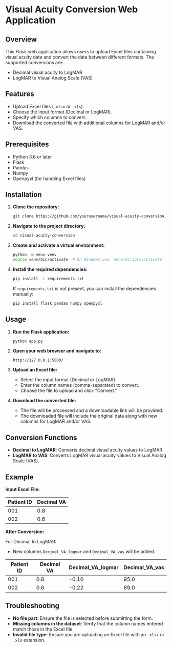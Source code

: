 # Visual Acuity Conversion Web Application

## Overview

This Flask web application allows users to upload Excel files containing visual acuity data and convert the data between different formats. The supported conversions are:
- Decimal visual acuity to LogMAR
- LogMAR to Visual Analog Scale (VAS)

## Features

- Upload Excel files (`.xlsx` or `.xls`).
- Choose the input format (Decimal or LogMAR).
- Specify which columns to convert.
- Download the converted file with additional columns for LogMAR and/or VAS.

## Prerequisites

- Python 3.6 or later
- Flask
- Pandas
- Numpy
- Openpyxl (for handling Excel files)

## Installation

1. **Clone the repository:**

   ```bash
   git clone https://github.com/yourusername/visual-acuity-conversion.git
   ```

2. **Navigate to the project directory:**

   ```bash
   cd visual-acuity-conversion
   ```

3. **Create and activate a virtual environment:**

   ```bash
   python -m venv venv
   source venv/bin/activate  # On Windows use `venv\Scripts\activate`
   ```

4. **Install the required dependencies:**

   ```bash
   pip install -r requirements.txt
   ```

   If `requirements.txt` is not present, you can install the dependencies manually:

   ```bash
   pip install flask pandas numpy openpyxl
   ```

## Usage

1. **Run the Flask application:**

   ```bash
   python app.py
   ```

2. **Open your web browser and navigate to:**

   ```
   http://127.0.0.1:5000/
   ```

3. **Upload an Excel file:**

   - Select the input format (Decimal or LogMAR).
   - Enter the column names (comma-separated) to convert.
   - Choose the file to upload and click "Convert."

4. **Download the converted file:**

   - The file will be processed and a downloadable link will be provided.
   - The downloaded file will include the original data along with new columns for LogMAR and/or VAS.

## Conversion Functions

- **Decimal to LogMAR**: Converts decimal visual acuity values to LogMAR.
- **LogMAR to VAS**: Converts LogMAR visual acuity values to Visual Analog Scale (VAS).

## Example

**Input Excel File:**

| Patient ID | Decimal VA |
|------------|------------|
| 001        | 0.8        |
| 002        | 0.6        |

**After Conversion:**

For Decimal to LogMAR:
- New columns `Decimal_VA_logmar` and `Decimal_VA_vas` will be added.

| Patient ID | Decimal VA | Decimal_VA_logmar | Decimal_VA_vas |
|------------|------------|-------------------|----------------|
| 001        | 0.8        | -0.10             | 95.0           |
| 002        | 0.6        | -0.22             | 89.0           |

## Troubleshooting

- **No file part**: Ensure the file is selected before submitting the form.
- **Missing columns in the dataset**: Verify that the column names entered match those in the Excel file.
- **Invalid file type**: Ensure you are uploading an Excel file with an `.xlsx` or `.xls` extension.
